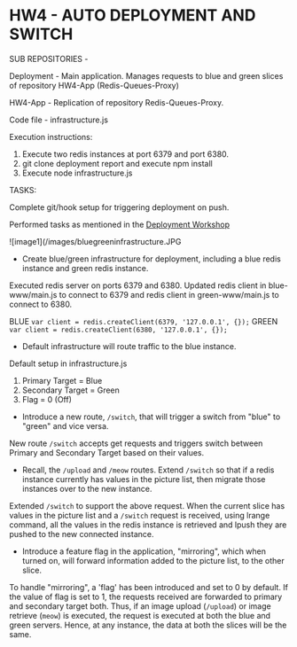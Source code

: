 # HW4 - AUTO DEPLOYMENT AND SWITCH

SUB REPOSITORIES -

Deployment - Main application. Manages requests to blue and green slices of repository HW4-App (Redis-Queues-Proxy)

HW4-App - Replication of repository Redis-Queues-Proxy. 

Code file - infrastructure.js

Execution instructions:

1. Execute two redis instances at port 6379 and port 6380.
2. git clone deployment report and execute npm install
3. Execute node infrastructure.js

TASKS:

Complete git/hook setup for triggering deployment on push.

Performed tasks as mentioned in the [Deployment Workshop]

![image1](/images/bluegreeninfrastructure.JPG

* Create blue/green infrastructure for deployment, including a blue redis instance and green redis instance.

Executed redis server on ports 6379 and 6380.
Updated redis client in blue-www/main.js to connect to 6379 and redis client in green-www/main.js to connect to 6380.

BLUE
`var client = redis.createClient(6379, '127.0.0.1', {});`
GREEN
`var client = redis.createClient(6380, '127.0.0.1', {});`


* Default infrastructure will route traffic to the blue instance.

Default setup in infrastructure.js
1. Primary Target = Blue
2. Secondary Target = Green
3. Flag = 0 (Off)

* Introduce a new route, `/switch`, that will trigger a switch from "blue" to "green" and vice versa.

New route `/switch` accepts get requests and triggers switch between Primary and Secondary Target based on their values.

* Recall, the `/upload` and `/meow` routes.  Extend `/switch` so that if a redis instance currently has values in the picture list, then migrate those instances over to the new instance.

Extended `/switch` to support the above request. When the current slice has values in the picture list and a `/switch` request is received, using lrange command, all the values in the redis instance is retrieved and lpush they are pushed to the new connected instance.

* Introduce a feature flag in the application, "mirroring", which when turned on, will forward information added to the picture list, to the other slice.

To handle "mirroring", a 'flag' has been introduced and set to 0 by default. If the value of flag is set to 1, the requests received are forwarded to primary and secondary target both. Thus, if an image upload (`/upload`) or image retrieve (`meow`) is executed, the request is executed at both the blue and green servers. Hence, at any instance, the data at both the slices will be the same.




[Deployment Workshop]: https://github.com/CSC-DevOps/Deployment
